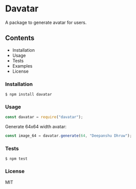 # Davatar

A package to generate avatar for users.

## Contents

- Installation
- Usage
- Tests
- Examples
- License

### Installation

```
$ npm install davatar
```

### Usage

```js
const davatar = require("davatar");
```

Generate 64x64 width avatar:

```js
const image_64 = davatar.generate(64, "Deepanshu Dhruw");
```

### Tests

```
$ npm test
```

### License

MIT
